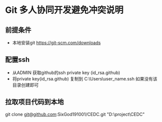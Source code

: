 # Git 多人协同开发避免冲突说明
## 前提条件
- 本地安装git https://git-scm.com/downloads

## 配置ssh
- 从ADMIN 获取github的ssh private key (id_rsa.github)
- 将private key(id_rsa.github) 复制到 C:\Users\user_name\.ssh 如果没有该目录创建即可

## 拉取项目代码到本地
git clone git@github.com:SixGod191001/CEDC.git "D:\project\CEDC"

## 



